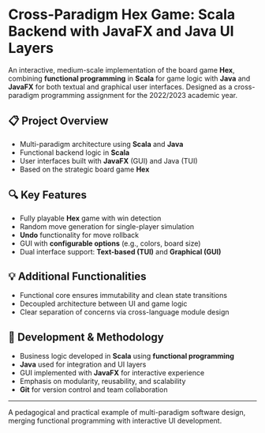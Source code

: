 # Cross-Paradigm Hex Game: Scala Backend with JavaFX and Java UI Layers

An interactive, medium-scale implementation of the board game **Hex**, combining **functional programming** in **Scala** for game logic with **Java** and **JavaFX** for both textual and graphical user interfaces. Designed as a cross-paradigm programming assignment for the 2022/2023 academic year.

## 📋 Project Overview
- Multi-paradigm architecture using **Scala** and **Java**
- Functional backend logic in **Scala**
- User interfaces built with **JavaFX** (GUI) and Java (TUI)
- Based on the strategic board game **Hex**

## 🔍 Key Features
- Fully playable **Hex** game with win detection
- Random move generation for single-player simulation
- **Undo** functionality for move rollback
- GUI with **configurable options** (e.g., colors, board size)
- Dual interface support: **Text-based (TUI)** and **Graphical (GUI)**

## 💡 Additional Functionalities
- Functional core ensures immutability and clean state transitions
- Decoupled architecture between UI and game logic
- Clear separation of concerns via cross-language module design

## 🧪 Development & Methodology
- Business logic developed in **Scala** using **functional programming**
- **Java** used for integration and UI layers
- GUI implemented with **JavaFX** for interactive experience
- Emphasis on modularity, reusability, and scalability
- **Git** for version control and team collaboration

---

A pedagogical and practical example of multi-paradigm software design, merging functional programming with interactive UI development.
